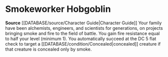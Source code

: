 ﻿---
id: '42'
name: Smokeworker Hobgoblin
rarity: Common
source: '[[DATABASE/source/Character Guide|Character Guide]]'
type: Heritage

---
# Smokeworker Hobgoblin

**Source** [[DATABASE/source/Character Guide|Character Guide]] 
Your family have been alchemists, engineers, and scientists for generations, on projects bringing smoke and fire to the field of battle. You gain fire resistance equal to half your level (minimum 1). You automatically succeed at the DC 5 flat check to target a [[DATABASE/condition/Concealed|concealed]] creature if that creature is concealed only by smoke.